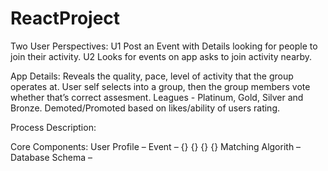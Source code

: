 # ReactProject

Two User Perspectives:
U1	Post an Event with Details looking for people to join their activity. 
U2 	Looks for events on app asks to join activity nearby. 

App Details:
Reveals the quality, pace, level of activity that the group operates at. 
User self selects into a group, then the group members vote whether that’s correct assesment. 
Leagues - Platinum, Gold, Silver and Bronze. Demoted/Promoted based on likes/ability of users rating. 


Process Description: 


Core Components:
User Profile – 
Event – {} {} {} {} 
Matching Algorith – 
Database Schema – 
